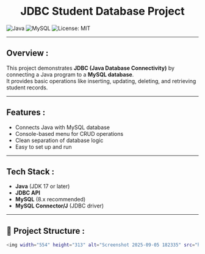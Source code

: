 <h1 align="center"> JDBC Student Database Project </h1>

![Java](https://img.shields.io/badge/Java-17-blue)
![MySQL](https://img.shields.io/badge/MySQL-8-orange)
![License: MIT](https://img.shields.io/badge/License-MIT-green.svg)

---

##  Overview :
This project demonstrates **JDBC (Java Database Connectivity)** by connecting a Java program to a **MySQL database**.  
It provides basic operations like inserting, updating, deleting, and retrieving student records.  

---

##  Features : 
- Connects Java with MySQL database  
- Console-based menu for CRUD operations  
- Clean separation of database logic  
- Easy to set up and run  

---

##  Tech Stack :
- **Java** (JDK 17 or later)  
- **JDBC API**  
- **MySQL** (8.x recommended)  
- **MySQL Connector/J** (JDBC driver)  

---

## 📂 Project Structure :

```bash
<img width="554" height="313" alt="Screenshot 2025-09-05 182335" src="https://github.com/user-attachments/assets/ae5dc7d1-0c97-4bb7-9fdb-739820540eea" />
```




